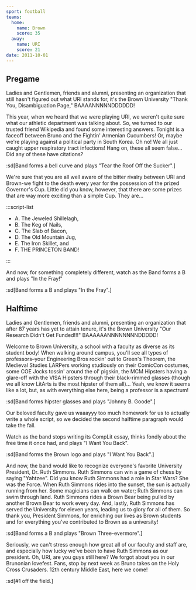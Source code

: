 ```yaml
---
sport: football
teams:
  home:
    name: Brown
    score: 35
  away:
    name: URI
    score: 21
date: 2011-10-01
---
```


## Pregame

Ladies and Gentlemen, friends and alumni, presenting an organization that still hasn't figured out what URI stands for, it's the Brown University "Thank You, Disambiguation Page," BAAAANNNNNDDDDDD!

This year, when we heard that we were playing URI, we weren't quite sure what our athletic department was talking about. So, we turned to our trusted friend Wikipedia and found some interesting answers. Tonight is a faceoff between Bruno and the Fightin' Armenian Cucumbers! Or, maybe we're playing against a political party in South Korea. Oh no! We all just caught upper respiratory tract infections! Hang on, these all seem false... Did any of these have citations?

:sd[Band forms a bell curve and plays "Tear the Roof Off the Sucker".]

We're sure that you are all well aware of the bitter rivalry between URI and Brown-we fight to the death every year for the possession of the prized Governor's Cup. Little did you know, however, that there are some prizes that are way more exciting than a simple Cup. They are...

:::script-list

- A. The Jeweled Shillelagh,
- B. The Keg of Nails,
- C. The Slab of Bacon,
- D. The Old Mountain Jug,
- E. The Iron Skillet, and
- F. THE PRINCETON BAND!

:::

And now, for something completely different, watch as the Band forms a B and plays "In the Fray!"

:sd[Band forms a B and plays "In the Fray".]

## Halftime

Ladies and Gentlemen, friends and alumni, presenting an organization that after 87 years has yet to attain tenure, it's the Brown University "Our Research Didn't Get Funded!!!" BAAAAAANNNNNNNNDDDDD!

Welcome to Brown University, a school with a faculty as diverse as its student body! When walking around campus, you'll see all types of professors–your Engineering Bros rockin' out to Green's Theorem, the Medieval Studies LARPers working studiously on their ComicCon costumes, some COE Jocks tossin' around the ol' pigskin, the MCM Hipsters having a glare-off with the VISA Hipsters through their black-rimmed glasses (though we all know LitArts is the most hipster of them all)... Yeah, we know it seems like a lot, but, as with everything else here, being a professor is a spectrum!

:sd[Band forms hipster glasses and plays "Johnny B. Goode".]

Our beloved faculty gave us waaayyy too much homework for us to actually write a whole script, so we decided the second halftime paragraph would take the fall.

Watch as the band stops writing its CompLit essay, thinks fondly about the free time it once had, and plays "I Want You Back".

:sd[Band forms the Brown logo and plays "I Want You Back".]

And now, the band would like to recognize everyone's favorite University President, Dr. Ruth Simmons. Ruth Simmons can win a game of chess by saying "Yahtzee". Did you know Ruth Simmons had a role in Star Wars? She was the Force. When Ruth Simmons rides into the sunset, the sun is actually running from her. Some magicians can walk on water; Ruth Simmons can swim through land. Ruth Simmons rides a Brown Bear being pulled by another Brown Bear to work every day. And, lastly, Ruth Simmons has served the University for eleven years, leading us to glory for all of them. So thank you, President Simmons, for enriching our lives as Brown students and for everything you've contributed to Brown as a university!

:sd[Band forms a B and plays "Brown Three-evermore".]

Seriously, we can't stress enough how great all of our faculty and staff are, and especially how lucky we've been to have Ruth Simmons as our president. Oh, URI, are you guys still here? We forgot about you in our Brunonian lovefest. Fans, stop by next week as Bruno takes on the Holy Cross Crusaders. 12th century Middle East, here we come!

:sd[#1 off the field.]
